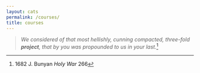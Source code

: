 ```yaml
---
layout: cats
permalink: /courses/
title: courses 
---
```


> *We considered of that most hellishly, cunning compacted, three-fold **project**, that by you was propounded to us in your last.*[^1] 

[^1]: 1682 J. Bunyan *Holy War* 266   

